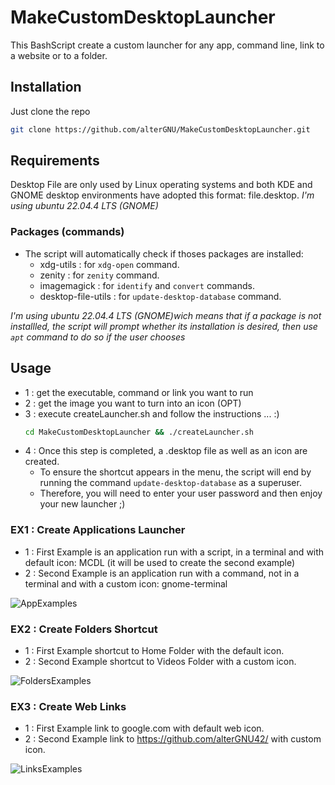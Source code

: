# MakeCustomDesktopLauncher
This BashScript create a custom launcher for any app, command line, link to a website or to a folder.

## Installation
Just clone the repo
```bash
git clone https://github.com/alterGNU/MakeCustomDesktopLauncher.git
```

## Requirements
Desktop File are only used by Linux operating systems and both KDE and GNOME desktop environments have adopted this format: file.desktop.
_I'm using ubuntu 22.04.4 LTS (GNOME)_

### Packages (commands)
- The script will automatically check if thoses packages are installed:
	- xdg-utils : for `xdg-open` command.
	- zenity : for `zenity` command.
	- imagemagick : for `identify` and `convert` commands.
	- desktop-file-utils : for `update-desktop-database` command.


_I'm using ubuntu 22.04.4 LTS (GNOME)wich means that if a package is not installled, the script will prompt whether its installation is desired, then use `apt` command to do so if the user chooses_

## Usage
- 1 : get the executable, command or link you want to run
- 2 : get the image you want to turn into an icon (OPT)
- 3 : execute createLauncher.sh and follow the instructions ... :)
	```bash
	cd MakeCustomDesktopLauncher && ./createLauncher.sh
	```
- 4 : Once this step is completed, a .desktop file as well as an icon are created.
    - To ensure the shortcut appears in the menu, the script will end by running the command `update-desktop-database` as a superuser.
    - Therefore, you will need to enter your user password and then enjoy your new launcher ;)

### EX1 : Create Applications Launcher
- 1 : First Example is an application run with a script, in a terminal and with default icon: MCDL (it will be used to create the second example)
- 2 : Second Example is an application run with a command, not in a terminal and with a custom icon: gnome-terminal

![AppExamples](https://github.com/alterGNU42/DATA/blob/main/MakeCustomDesktopLauncher/GIFs/applications.gif)

### EX2 : Create Folders Shortcut
- 1 : First Example shortcut to Home Folder with the default icon.
- 2 : Second Example shortcut to Videos Folder with a custom icon.

![FoldersExamples](https://github.com/alterGNU42/DATA/blob/main/MakeCustomDesktopLauncher/GIFs/folders.gif)

### EX3 : Create Web Links
- 1 : First Example link to google.com with default web icon.
- 2 : Second Example link to https://github.com/alterGNU42/ with custom icon.

![LinksExamples](https://github.com/alterGNU42/DATA/blob/main/MakeCustomDesktopLauncher/GIFs/links.gif)

